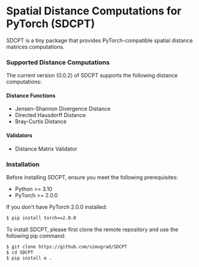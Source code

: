 # Spatial Distance Computations for PyTorch (SDCPT)

SDCPT is a tiny package that provides PyTorch-compatible spatial distance matrices computations.

### Supported Distance Computations

The current version (0.0.2) of SDCPT supports the following distance computations:

#### Distance Functions

- Jensen-Shannon Divergence Distance
- Directed Hausdorff Distance
- Bray-Curtis Distance

#### Validators

- Distance Matrix Validator

### Installation

Before installing SDCPT, ensure you meet the following prerequisites:

- Python >= 3.10
- PyTorch >= 2.0.0

If you don't have PyTorch 2.0.0 installed:

```bash
$ pip install torch==2.0.0
```

To install SDCPT, please first clone the remote repository and use the following pip command:

```bash
$ git clone https://github.com/simugrad/SDCPT
$ cd SDCPT
$ pip install e .
```
